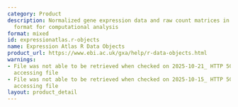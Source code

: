 ```yaml
---
category: Product
description: Normalized gene expression data and raw count matrices in R data object
  format for computational analysis
format: mixed
id: expressionatlas.r-objects
name: Expression Atlas R Data Objects
product_url: https://www.ebi.ac.uk/gxa/help/r-data-objects.html
warnings:
- File was not able to be retrieved when checked on 2025-10-21_ HTTP 500 error when
  accessing file
- File was not able to be retrieved when checked on 2025-10-15_ HTTP 500 error when
  accessing file
layout: product_detail
---
```

